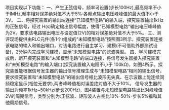 项目实现以下功能：
一、产生正弦信号，频率可设置(步长100Hz),最高频率不小于IMHz,频率相对误差绝对值不大于5%:各频点输出电压峰峰值的最大值不小于3V。
二、将探究装置的输出端连接“已知模型电路”的输入端，探究装置输出1kHz的正弦信号，经过 H(s)确定输出信号幅度，使得“已知模型电路"输出电压峰峰值为2V。要求该电路输出电压与设定值(2V)的相对误差绝对值不大于5%。
三、测评现场提供由RLC元件(各1个)组成的“未知模型电路”按照图3所示，探究装置连接该电路的输入和输出端口，对该电路进行自主学习、建模(不可借助外部测试设备)，2分钟内完成学习建模，显示“未知模型电路”的滤波类型。
四、学习建模完成后，断开探究装置和“未知模型电路”的端口连接，将信号发生器接入探究装置和“未知模型电路”的输入端口(探究装置输入电阻不小于 100kΩ)，如图4所示。探究装置能根据信号发生器的输出信号推理生成与“未知模型电路”相同的输出信号。要求探究装置和“未知模型电路”的输出信号相比波形无失真、在示波器上能连续同频稳定显示(相位无要求),两者峰峰值相对误差绝对值不大于10%。
信号发生器的输出为频率1kHz~50kHz(步长200Hz)、图4装置与未知模型电路输出比对峰峰值 2V的周期信号，类型分别为:正弦波、矩形波人占空比10%-50%-步长5%福和其他周期信号。
